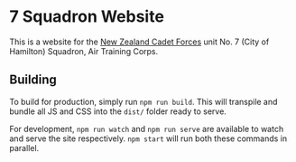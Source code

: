 # 7 Squadron Website

This is a website for the [New Zealand Cadet Forces](http://www.cadetforces.org.nz/) unit No. 7 (City of Hamilton) Squadron, Air Training Corps.

## Building

To build for production, simply run `npm run build`. This will transpile and bundle all JS and CSS into the `dist/` folder ready to serve.

For development, `npm run watch` and `npm run serve` are available to watch and serve the site respectively. `npm start` will run both these commands in parallel.

